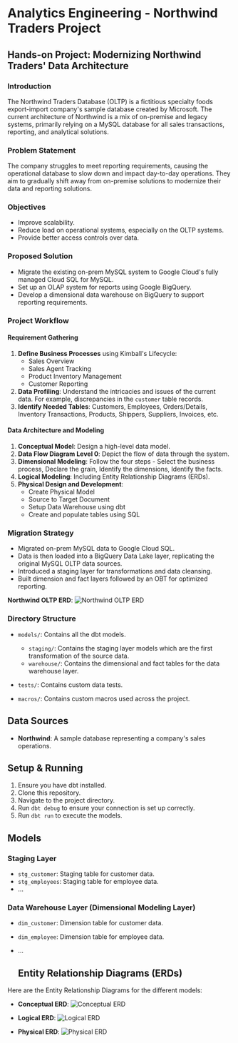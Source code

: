 # Analytics Engineering - Northwind Traders Project

## Hands-on Project: Modernizing Northwind Traders' Data Architecture

### Introduction
The Northwind Traders Database (OLTP) is a fictitious specialty foods export-import company's sample database created by Microsoft. The current architecture of Northwind is a mix of on-premise and legacy systems, primarily relying on a MySQL database for all sales transactions, reporting, and analytical solutions.

### Problem Statement
The company struggles to meet reporting requirements, causing the operational database to slow down and impact day-to-day operations. They aim to gradually shift away from on-premise solutions to modernize their data and reporting solutions.

### Objectives
- Improve scalability.
- Reduce load on operational systems, especially on the OLTP systems.
- Provide better access controls over data.

### Proposed Solution
- Migrate the existing on-prem MySQL system to Google Cloud's fully managed Cloud SQL for MySQL.
- Set up an OLAP system for reports using Google BigQuery.
- Develop a dimensional data warehouse on BigQuery to support reporting requirements.

### Project Workflow

#### Requirement Gathering
1. **Define Business Processes** using Kimball's Lifecycle:
   - Sales Overview
   - Sales Agent Tracking
   - Product Inventory Management
   - Customer Reporting
2. **Data Profiling**: Understand the intricacies and issues of the current data. For example, discrepancies in the `customer` table records.
3. **Identify Needed Tables**: Customers, Employees, Orders/Details, Inventory Transactions, Products, Shippers, Suppliers, Invoices, etc.

#### Data Architecture and Modeling
1. **Conceptual Model**: Design a high-level data model.
2. **Data Flow Diagram Level 0**: Depict the flow of data through the system.
3. **Dimensional Modeling**: Follow the four steps - Select the business process, Declare the grain, Identify the dimensions, Identify the facts.
4. **Logical Modeling**: Including Entity Relationship Diagrams (ERDs).
5. **Physical Design and Development**:
   - Create Physical Model
   - Source to Target Document
   - Setup Data Warehouse using dbt
   - Create and populate tables using SQL

### Migration Strategy
- Migrated on-prem MySQL data to Google Cloud SQL.
- Data is then loaded into a BigQuery Data Lake layer, replicating the original MySQL OLTP data sources.
- Introduced a staging layer for transformations and data cleansing.
- Built dimension and fact layers followed by an OBT for optimized reporting.

 **Northwind OLTP ERD**:
  ![Northwind OLTP ERD](ERDs/northwind-oltp-erd.png)



### Directory Structure

- `models/`: Contains all the dbt models.
  - `staging/`: Contains the staging layer models which are the first transformation of the source data.
  - `warehouse/`: Contains the dimensional and fact tables for the data warehouse layer.

- `tests/`: Contains custom data tests.

- `macros/`: Contains custom macros used across the project.

## Data Sources

- **Northwind**: A sample database representing a company's sales operations.

## Setup & Running

1. Ensure you have dbt installed.
2. Clone this repository.
3. Navigate to the project directory.
4. Run `dbt debug` to ensure your connection is set up correctly.
5. Run `dbt run` to execute the models.

## Models

### Staging Layer

- `stg_customer`: Staging table for customer data.
- `stg_employees`: Staging table for employee data.
- ... 

### Data Warehouse Layer (Dimensional Modeling Layer)

- `dim_customer`: Dimension table for customer data.
- `dim_employee`: Dimension table for employee data.
- ...

  ## Entity Relationship Diagrams (ERDs)

Here are the Entity Relationship Diagrams for the different models:

- **Conceptual ERD**:
  ![Conceptual ERD](ERDs/ae-bootcamp-erd-conceptual.drawio.png)

- **Logical ERD**:
  ![Logical ERD](ERDs/ae-bootcamp-erd-logical.drawio.png)

- **Physical ERD**:
  ![Physical ERD](ERDs/ae-bootcamp-erd-physical.drawio.png)

